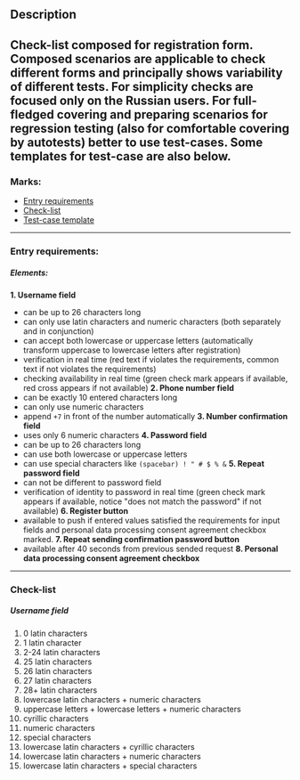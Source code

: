 ## Description 
Check-list composed for registration form. 
Composed scenarios are applicable to check different forms and principally shows variability of different tests.
For simplicity checks are focused only on the Russian users.
For full-fledged covering and preparing scenarios for regression testing (also for comfortable covering by autotests) better to use test-cases. 
Some templates for test-case are also below. 
---
### Marks:
- [Entry requirements](#entryrequirements)
- [Check-list](#checklist)
- [Test-case template](#testcases)

---
### Entry requirements:<a name="entryrequirements"></a>

##### Elements:
**1. Username field**
  - can be up to 26 characters long
  - can only use latin characters and numeric characters (both separately and in conjunction)
  - can accept both lowercase or uppercase letters (automatically transform uppercase to lowercase letters after registration)
  - verification in real time (red text if violates the requirements, common text if not violates the requirements)
  - checking availability in real time (green check mark appears if available, red cross appears if not available)
**2. Phone number field**
  - can be exactly 10 entered characters long
  - can only use numeric characters
  - append `+7` in front of the number automatically
**3. Number confirmation field**
  - uses only 6 numeric characters
**4. Password field**
  - can be up to 26 characters long
  - can use both lowercase or uppercase letters
  - can use special characters like `(spacebar) ! " # $ % &`
**5. Repeat password field**
  - can not be different to password field
  - verification of identity to password in real time (green check mark appears if available, notice "does not match the password" if not available)
**6. Register button**
  - available to push if entered values satisfied the requirements for input fields and personal data processing consent agreement checkbox marked.
**7. Repeat sending confirmation password button**
  - available after 40 seconds from previous sended request
**8. Personal data processing consent agreement checkbox**


---
### Check-list

##### Username field
1. 0 latin characters
2. 1 latin character
3. 2-24 latin characters
4. 25 latin characters
5. 26 latin characters
6. 27 latin characters
7. 28+ latin characters
8. lowercase latin characters + numeric characters
9. uppercase letters + lowercase letters + numeric characters
10. cyrillic characters
11. numeric characters
12. special characters
13. lowercase latin characters + cyrillic characters
14. lowercase latin characters + numeric characters
15. lowercase latin characters + special characters

